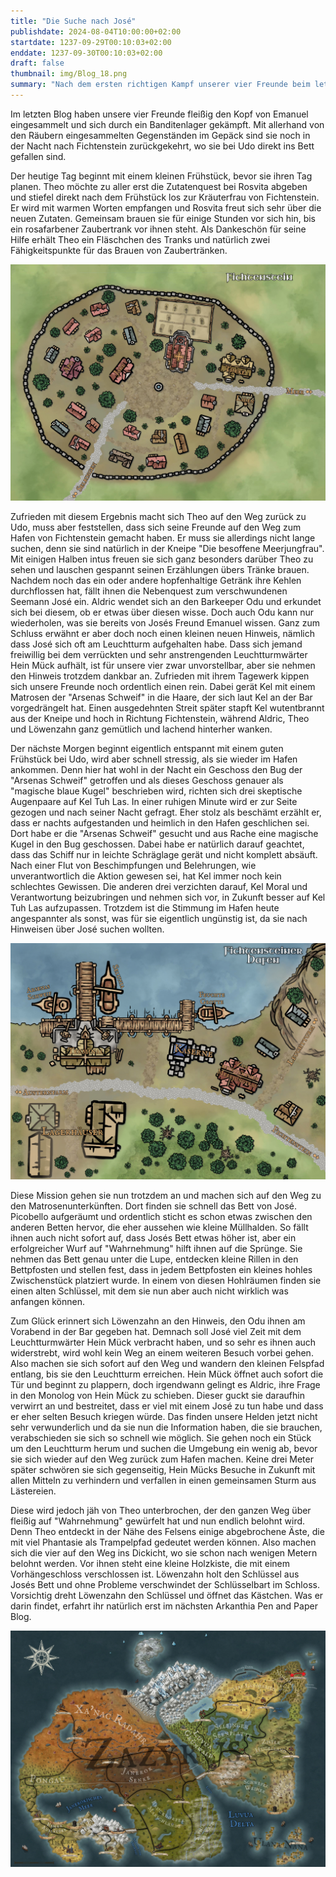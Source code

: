 ```yaml
---
title: "Die Suche nach José"
publishdate: 2024-08-04T10:00:00+02:00
startdate: 1237-09-29T00:10:03+02:00
enddate: 1237-09-30T00:10:03+02:00
draft: false
thumbnail: img/Blog_18.png
summary: "Nach dem ersten richtigen Kampf unserer vier Freunde beim letzten Mal, beginnt die heutige Runde mal wieder in Fichtenstein. Während sich Theo mit der Kräuterfrau Rosvita beschäftigt, geht es für Kel, Theo und Löwenzahn in den Hafen. Was sie dort so treiben und was Kel für eine eigene Mission in der Nacht verfolgt, erfahrt ihr hier:"
---
```


Im letzten Blog haben unsere vier Freunde fleißig den Kopf von Emanuel eingesammelt und sich durch ein Banditenlager gekämpft. Mit allerhand von den Räubern eingesammelten Gegenständen im Gepäck sind sie noch in der Nacht nach Fichtenstein zurückgekehrt, wo sie bei Udo direkt ins Bett gefallen sind.

Der heutige Tag beginnt mit einem kleinen Frühstück, bevor sie ihren Tag planen. Theo möchte zu aller erst die Zutatenquest bei Rosvita abgeben und stiefel direkt nach dem Frühstück los zur Kräuterfrau von Fichtenstein. Er wird mit warmen Worten empfangen und Rosvita freut sich sehr über die neuen Zutaten. Gemeinsam brauen sie für einige Stunden vor sich hin, bis ein rosafarbener Zaubertrank vor ihnen steht.  Als Dankeschön für seine Hilfe erhält Theo ein Fläschchen des Tranks und natürlich zwei Fähigkeitspunkte für das Brauen von Zaubertränken. 

<div class="img-max center">
  <img class="img-fluid rounded" title="Karte Fichtenstein" alt="Karte Fichtenstein" src="./img/fichtenstein.jpg" />
</div>

Zufrieden mit diesem Ergebnis macht sich Theo auf den Weg zurück zu Udo, muss aber feststellen, dass sich seine Freunde auf den Weg zum Hafen von Fichtenstein gemacht haben. Er muss sie allerdings nicht lange suchen, denn sie sind natürlich in der Kneipe "Die besoffene Meerjungfrau".  Mit einigen Halben intus freuen sie sich ganz besonders darüber Theo zu sehen und lauschen gespannt seinen Erzählungen übers Tränke brauen. Nachdem noch das ein oder andere hopfenhaltige Getränk ihre Kehlen durchflossen hat, fällt ihnen die Nebenquest zum verschwundenen Seemann José ein. Aldric wendet sich an den Barkeeper Odu und erkundet sich bei diesem, ob er etwas über diesen wisse. Doch auch Odu kann nur wiederholen, was sie bereits von Josés Freund Emanuel wissen. Ganz zum Schluss erwähnt er aber doch noch einen kleinen neuen Hinweis, nämlich dass José sich oft am Leuchtturm aufgehalten habe. Dass sich jemand freiwillig bei dem verrückten und sehr anstrengenden Leuchtturmwärter Hein Mück aufhält, ist für unsere vier zwar unvorstellbar, aber sie nehmen den Hinweis trotzdem dankbar an. Zufrieden mit ihrem Tagewerk kippen sich unsere Freunde noch ordentlich einen rein. Dabei gerät Kel mit einem Matrosen der "Arsenas Schweif" in die Haare,  der sich laut Kel an der Bar vorgedrängelt hat. Einen ausgedehnten Streit später stapft Kel wutentbrannt aus der Kneipe und hoch in Richtung Fichtenstein, während Aldric, Theo und Löwenzahn ganz gemütlich und lachend hinterher wanken.  

Der nächste Morgen beginnt eigentlich entspannt mit einem guten Frühstück bei Udo, wird aber schnell stressig, als sie wieder im Hafen ankommen. Denn hier hat wohl in der Nacht ein Geschoss den Bug der "Arsenas Schweif" getroffen und als dieses Geschoss genauer als "magische blaue Kugel" beschrieben wird, richten sich drei skeptische Augenpaare auf Kel Tuh Las. In einer ruhigen Minute wird er zur Seite gezogen und nach seiner Nacht gefragt. Eher stolz als beschämt erzählt er, dass er nachts aufgestanden und heimlich in den Hafen geschlichen sei. Dort habe er die "Arsenas Schweif" gesucht und aus Rache eine magische Kugel in den Bug geschossen. Dabei habe er natürlich darauf geachtet, dass das Schiff nur in leichte Schräglage gerät und nicht komplett absäuft. Nach einer Flut von Beschimpfungen und Belehrungen, wie unverantwortlich die Aktion gewesen sei, hat Kel immer noch kein schlechtes Gewissen. Die anderen drei verzichten darauf, Kel Moral und Verantwortung beizubringen und nehmen sich vor, in Zukunft besser auf Kel Tuh Las aufzupassen. Trotzdem ist die Stimmung im Hafen heute angespannter als sonst, was für sie eigentlich ungünstig ist, da sie nach Hinweisen über José suchen wollten.

<div class="img-max center">
  <img class="img-fluid rounded" title="Karte Fichtenstein Hafen" alt="Karte Fichtenstein Hafen." src="./img/fichtenstein_hafen.jpg" />
</div>

Diese Mission gehen sie nun trotzdem an und machen sich auf den Weg zu den Matrosenunterkünften.  Dort finden sie schnell das Bett von José. Picobello aufgeräumt und ordentlich sticht es schon etwas zwischen den anderen Betten hervor, die eher aussehen wie kleine Müllhalden. So fällt ihnen auch nicht sofort auf, dass Josés Bett etwas höher ist, aber ein erfolgreicher Wurf auf "Wahrnehmung" hilft ihnen auf die Sprünge. Sie nehmen das Bett genau unter die Lupe, entdecken kleine Rillen in den Bettpfosten und stellen fest, dass in jedem Bettpfosten ein kleines hohles Zwischenstück platziert wurde. In einem von diesen Hohlräumen finden sie einen alten Schlüssel, mit dem sie nun aber auch nicht wirklich was anfangen können.

Zum Glück erinnert sich Löwenzahn an den Hinweis, den Odu ihnen am Vorabend in der Bar gegeben hat. Demnach soll José viel Zeit mit dem Leuchtturmwärter Hein Mück verbracht haben, und so sehr es ihnen auch widerstrebt, wird wohl kein Weg an einem weiteren Besuch vorbei gehen. Also machen sie sich sofort auf den Weg und wandern den kleinen Felspfad entlang, bis sie den Leuchtturm erreichen. Hein Mück öffnet auch sofort die Tür und beginnt zu plappern, doch irgendwann gelingt es Aldric, ihre Frage in den Monolog von Hein Mück zu schieben. Dieser guckt sie daraufhin verwirrt an und bestreitet, dass er viel mit einem José zu tun habe und dass er eher selten Besuch kriegen würde. Das finden unsere Helden jetzt nicht sehr verwunderlich und da sie nun die Information haben, die sie brauchen, verabschieden sie sich so schnell wie möglich. Sie gehen noch ein Stück um den Leuchtturm herum und suchen die Umgebung ein wenig ab, bevor sie sich wieder auf den Weg zurück zum Hafen machen. Keine drei Meter später schwören sie sich gegenseitig, Hein Mücks Besuche in Zukunft mit allen Mitteln zu verhindern und verfallen in einen gemeinsamen Sturm aus Lästereien.

Diese wird jedoch jäh von Theo unterbrochen, der den ganzen Weg über fleißig auf "Wahrnehmung" gewürfelt hat und nun endlich belohnt wird. Denn Theo entdeckt in der Nähe des Felsens einige abgebrochene Äste, die mit viel Phantasie als Trampelpfad gedeutet werden können. Also machen sich die vier auf den Weg ins Dickicht, wo sie schon nach wenigen Metern belohnt werden. Vor ihnen steht eine kleine Holzkiste, die mit einem Vorhängeschloss verschlossen ist. Löwenzahn holt den Schlüssel aus Josés Bett und ohne Probleme verschwindet der Schlüsselbart im Schloss. Vorsichtig dreht Löwenzahn den Schlüssel und öffnet das Kästchen. Was er darin findet, erfahrt ihr natürlich erst im nächsten Arkanthia Pen and Paper Blog.

<div class="center">
  <img class="img-fluid" title="Weltkarte Arkanthia" alt="Weltkarte Arkanthia." src="./img/Arkanthia_Full_Map_Fichtenstein_&_Fichtenstein_Hafen.jpg" />
</div>


